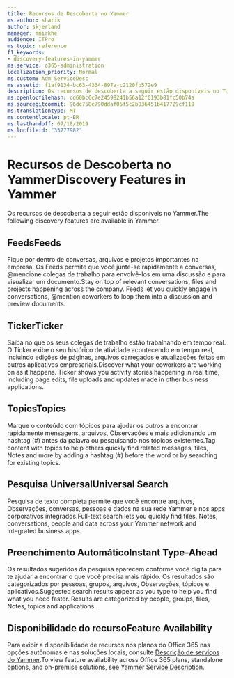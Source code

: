```yaml
---
title: Recursos de Descoberta no Yammer
ms.author: sharik
author: skjerland
manager: mnirkhe
audience: ITPro
ms.topic: reference
f1_keywords:
- discovery-features-in-yammer
ms.service: o365-administration
localization_priority: Normal
ms.custom: Adm_ServiceDesc
ms.assetid: f1af9134-bc63-4334-897a-c2120fb572e9
description: Os recursos de descoberta a seguir estão disponíveis no Yammer.
ms.openlocfilehash: cd60bc6c7e24598241b56a12f6193b81fc50b74a
ms.sourcegitcommit: 96dc758c790ddaf05f5c2b836451b417729cf119
ms.translationtype: MT
ms.contentlocale: pt-BR
ms.lasthandoff: 07/18/2019
ms.locfileid: "35777982"
---
```

# <a name="discovery-features-in-yammer"></a><span data-ttu-id="5cd22-103">Recursos de Descoberta no Yammer</span><span class="sxs-lookup"><span data-stu-id="5cd22-103">Discovery Features in Yammer</span></span>

<span data-ttu-id="5cd22-104">Os recursos de descoberta a seguir estão disponíveis no Yammer.</span><span class="sxs-lookup"><span data-stu-id="5cd22-104">The following discovery features are available in Yammer.</span></span>
  
## <a name="feeds"></a><span data-ttu-id="5cd22-105">Feeds</span><span class="sxs-lookup"><span data-stu-id="5cd22-105">Feeds</span></span>
<span data-ttu-id="5cd22-106"><a name="bkmk_Feeds"> </a></span><span class="sxs-lookup"><span data-stu-id="5cd22-106"></span></span>

<span data-ttu-id="5cd22-p101">Fique por dentro de conversas, arquivos e projetos importantes na empresa. Os Feeds permite que você junte-se rapidamente a conversas, @mencione colegas de trabalho para envolvê-los em uma discussão e para visualizar um documento.</span><span class="sxs-lookup"><span data-stu-id="5cd22-p101">Stay on top of relevant conversations, files and projects happening across the company. Feeds let you quickly engage in conversations, @mention coworkers to loop them into a discussion and preview documents.</span></span>
  
## <a name="ticker"></a><span data-ttu-id="5cd22-109">Ticker</span><span class="sxs-lookup"><span data-stu-id="5cd22-109">Ticker</span></span>
<span data-ttu-id="5cd22-110"><a name="bkmk_Ticker"> </a></span><span class="sxs-lookup"><span data-stu-id="5cd22-110"></span></span>

<span data-ttu-id="5cd22-p102">Saiba no que os seus colegas de trabalho estão trabalhando em tempo real. O Ticker exibe o seu histórico de atividade acontecendo em tempo real, incluindo edições de páginas, arquivos carregados e atualizações feitas em outros aplicativos empresariais.</span><span class="sxs-lookup"><span data-stu-id="5cd22-p102">Discover what your coworkers are working on as it happens. Ticker shows you activity stories happening in real time, including page edits, file uploads and updates made in other business applications.</span></span>
  
## <a name="topics"></a><span data-ttu-id="5cd22-113">Topics</span><span class="sxs-lookup"><span data-stu-id="5cd22-113">Topics</span></span>
<span data-ttu-id="5cd22-114"><a name="bkmk_Topics"> </a></span><span class="sxs-lookup"><span data-stu-id="5cd22-114"></span></span>

<span data-ttu-id="5cd22-115">Marque o conteúdo com tópicos para ajudar os outros a encontrar rapidamente mensagens, arquivos, Observações e mais adicionando um hashtag (#) antes da palavra ou pesquisando nos tópicos existentes.</span><span class="sxs-lookup"><span data-stu-id="5cd22-115">Tag content with topics to help others quickly find related messages, files, Notes and more by adding a hashtag (#) before the word or by searching for existing topics.</span></span>
  
## <a name="universal-search"></a><span data-ttu-id="5cd22-116">Pesquisa Universal</span><span class="sxs-lookup"><span data-stu-id="5cd22-116">Universal Search</span></span>
<span data-ttu-id="5cd22-117"><a name="bkmk_UniversalSearch"> </a></span><span class="sxs-lookup"><span data-stu-id="5cd22-117"></span></span>

<span data-ttu-id="5cd22-118">Pesquisa de texto completa permite que você encontre arquivos, Observações, conversas, pessoas e dados na sua rede Yammer e nos apps corporativos integrados.</span><span class="sxs-lookup"><span data-stu-id="5cd22-118">Full-text search lets you quickly find files, Notes, conversations, people and data across your Yammer network and integrated business apps.</span></span>
  
## <a name="instant-type-ahead"></a><span data-ttu-id="5cd22-119">Preenchimento Automático</span><span class="sxs-lookup"><span data-stu-id="5cd22-119">Instant Type-Ahead</span></span>
<span data-ttu-id="5cd22-120"><a name="bkmk_InstantTypeAhead"> </a></span><span class="sxs-lookup"><span data-stu-id="5cd22-120"></span></span>

<span data-ttu-id="5cd22-p103">Os resultados sugeridos da pesquisa aparecem conforme você digita para te ajudar a encontrar o que você precisa mais rápido. Os resultados são categorizados por pessoas, grupos, arquivos, Observações, tópicos e aplicativos.</span><span class="sxs-lookup"><span data-stu-id="5cd22-p103">Suggested search results appear as you type to help you find what you need faster. Results are categorized by people, groups, files, Notes, topics and applications.</span></span>
  
## <a name="feature-availability"></a><span data-ttu-id="5cd22-123">Disponibilidade do recurso</span><span class="sxs-lookup"><span data-stu-id="5cd22-123">Feature Availability</span></span>
<span data-ttu-id="5cd22-124"><a name="bkmk_InstantTypeAhead"> </a></span><span class="sxs-lookup"><span data-stu-id="5cd22-124"></span></span>

<span data-ttu-id="5cd22-125">Para exibir a disponibilidade de recursos nos planos do Office 365 nas opções autônomas e nas soluções locais, consulte [Descrição de serviços do Yammer](yammer-service-description.md).</span><span class="sxs-lookup"><span data-stu-id="5cd22-125">To view feature availability across Office 365 plans, standalone options, and on-premise solutions, see [Yammer Service Description](yammer-service-description.md).</span></span>
  
  
